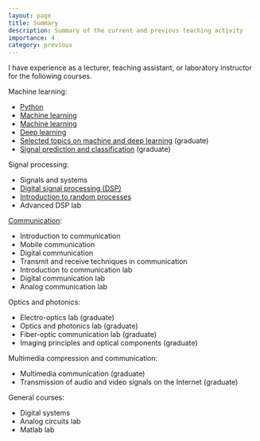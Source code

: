 ```yaml
---
layout: page
title: Summary
description: Summary of the current and previous teaching activity
importance: 4
category: previous
---
```


I have experience as a lecturer, teaching assistant, or laboratory instructor for the following courses.

Machine learning:
* [Python](/teaching/python/)
* [Machine learning](/teaching/learning/)
* [Machine learning](/teaching/learning/)
* [Deep learning](/teaching/learning/)
* [Selected topics on machine and deep learning](/teaching/learning/) (graduate)
* [Signal prediction and classification](/teaching/learning/) (graduate)

Signal processing:
* Signals and systems
* [Digital signal processing (DSP)](/teaching/dsp/)
* [Introduction to random processes](/teaching/rp/)
* Advanced DSP lab

[Communication](/teaching/communication/):
* Introduction to communication
* Mobile communication
* Digital communication
* Transmit and receive techniques in communication
* Introduction to communication lab
* Digital communication lab
* Analog communication lab

Optics and photonics:
* Electro-optics lab (graduate)
* Optics and photonics lab (graduate)
* Fiber-optic communication lab (graduate)
* Imaging principles and optical components (graduate)

Multimedia compression and communication:
* Multimedia communication (graduate)
* Transmission of audio and video signals on the Internet (graduate)

General courses:
* Digital systems
* Analog circuits lab
* Matlab lab